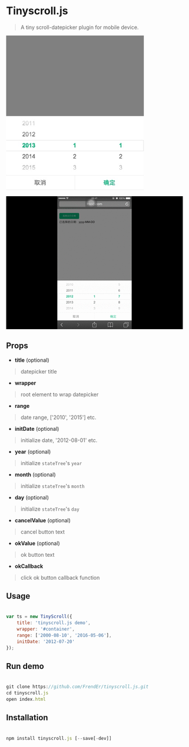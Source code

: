 # Tinyscroll.js

> A tiny scroll-datepicker plugin for mobile device.

![demo](./demo.png)

![demo](./demo.gif)


## Props

- **title** (optional)

> datepicker title

- **wrapper**

> root element to wrap datepicker

- **range**

> date range, ['2010', '2015'] etc.

- **initDate** (optional)

> initialize date, '2012-08-01' etc.

- **year** (optional)

> initialize `stateTree`'s `year`

- **month** (optional)

> initialize `stateTree`'s `month`

- **day** (optional)

> initialize `stateTree`'s `day`

- **cancelValue** (optional)

> cancel button text

- **okValue** (optional)

> ok button text

- **okCallback**

> click ok button callback function


## Usage

```js

var ts = new TinyScroll({
    title: 'tinyscroll.js demo',
    wrapper: '#container',
    range: ['2000-08-10', '2016-05-06'],
    initDate: '2012-07-20'
});

```

## Run demo

```js

git clone https://github.com/FrendEr/tinyscroll.js.git
cd tinyscroll.js
open index.html

```

## Installation

```js

npm install tinyscroll.js [--save[-dev]]

```
